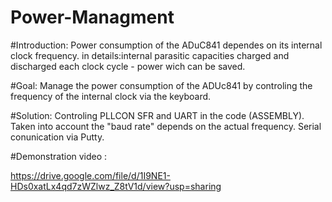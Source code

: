# Power-Managment

#Introduction: 
Power consumption of the ADuC841 dependes on its internal clock frequency.
in details:internal parasitic capacities charged and discharged each clock cycle - power  wich can be saved.


#Goal:
Manage the power consumption of the ADUc841 by controling the frequency of the internal clock via the keyboard.


#Solution:
Controling PLLCON SFR and UART in the code (ASSEMBLY).
Taken into account  the "baud rate" depends on the actual frequency. 
Serial conunication via Putty.


#Demonstration video :

https://drive.google.com/file/d/1I9NE1-HDs0xatLx4qd7zWZlwz_Z8tV1d/view?usp=sharing
 
